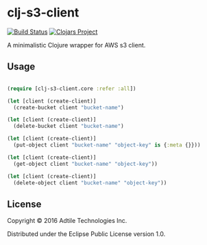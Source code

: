 # clj-s3-client

[![Build Status](https://travis-ci.org/adtile/clj-s3-client.svg?branch=master)](https://travis-ci.org/adtile/clj-s3-client)
[![Clojars Project](https://img.shields.io/clojars/v/clj-s3-client.svg)](https://clojars.org/clj-s3-client)

A minimalistic Clojure wrapper for AWS s3 client.

## Usage

```clojure

(require [clj-s3-client.core :refer :all])

(let [client (create-client)]
  (create-bucket client "bucket-name")

(let [client (create-client)]
  (delete-bucket client "bucket-name")

(let [client (create-client)]
  (put-object client "bucket-name" "object-key" is {:meta {}}))

(let [client (create-client)]
  (get-object client "bucket-name" "object-key"))

(let [client (create-client)]
  (delete-object client "bucket-name" "object-key"))

```

## License

Copyright © 2016 Adtile Technologies Inc.

Distributed under the Eclipse Public License version 1.0.
